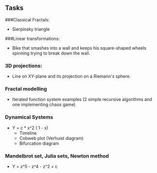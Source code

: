 ## Tasks

###Classical Fractals:

* Sierpinsky triangle

###Linear transformations:

* Bike that smashes into a wall and keeps his square-shaped wheels spinning trying to break down the wall. 

### 3D projections:

* Line on XY-plane and its projection on a Riemann's sphere.

### Fractal modelling 

* Iterated function system examples (2 simple recursive algorithms and one implementing chaos game)

### Dynamical Systems 

* Y = c * x^2 ( 1 - x) 
  *  Timeline
  *  Cobweb plot (Verhuist diagram)
  *  Bifurcation diagram

### Mandelbrot set, Julia sets, Newton method
* Y = z^5 - z^4 - z^2 + c
